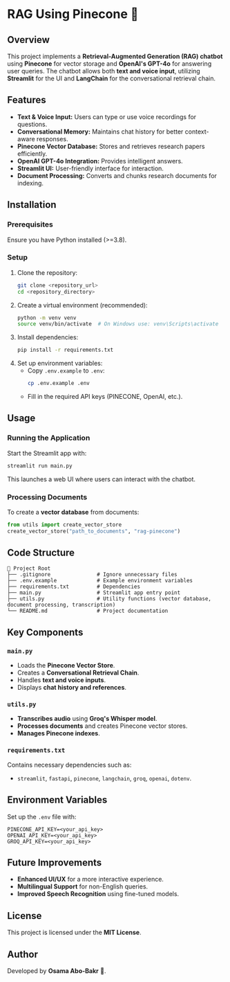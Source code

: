 # RAG Using Pinecone 🚀

## Overview
This project implements a **Retrieval-Augmented Generation (RAG) chatbot** using **Pinecone** for vector storage and **OpenAI's GPT-4o** for answering user queries. The chatbot allows both **text and voice input**, utilizing **Streamlit** for the UI and **LangChain** for the conversational retrieval chain.

## Features
- **Text & Voice Input:** Users can type or use voice recordings for questions.
- **Conversational Memory:** Maintains chat history for better context-aware responses.
- **Pinecone Vector Database:** Stores and retrieves research papers efficiently.
- **OpenAI GPT-4o Integration:** Provides intelligent answers.
- **Streamlit UI:** User-friendly interface for interaction.
- **Document Processing:** Converts and chunks research documents for indexing.

## Installation
### Prerequisites
Ensure you have Python installed (>=3.8).

### Setup
1. Clone the repository:
   ```bash
   git clone <repository_url>
   cd <repository_directory>
   ```
2. Create a virtual environment (recommended):
   ```bash
   python -m venv venv
   source venv/bin/activate  # On Windows use: venv\Scripts\activate
   ```
3. Install dependencies:
   ```bash
   pip install -r requirements.txt
   ```
4. Set up environment variables:
   - Copy `.env.example` to `.env`:
     ```bash
     cp .env.example .env
     ```
   - Fill in the required API keys (PINECONE, OpenAI, etc.).

## Usage
### Running the Application
Start the Streamlit app with:
```bash
streamlit run main.py
```
This launches a web UI where users can interact with the chatbot.

### Processing Documents
To create a **vector database** from documents:
```python
from utils import create_vector_store
create_vector_store("path_to_documents", "rag-pinecone")
```

## Code Structure
```
📂 Project Root
├── .gitignore               # Ignore unnecessary files
├── .env.example             # Example environment variables
├── requirements.txt         # Dependencies
├── main.py                  # Streamlit app entry point
├── utils.py                 # Utility functions (vector database, document processing, transcription)
└── README.md                # Project documentation
```

## Key Components
### `main.py`
- Loads the **Pinecone Vector Store**.
- Creates a **Conversational Retrieval Chain**.
- Handles **text and voice inputs**.
- Displays **chat history and references**.

### `utils.py`
- **Transcribes audio** using **Groq's Whisper model**.
- **Processes documents** and creates Pinecone vector stores.
- **Manages Pinecone indexes**.

### `requirements.txt`
Contains necessary dependencies such as:
- `streamlit`, `fastapi`, `pinecone`, `langchain`, `groq`, `openai`, `dotenv`.

## Environment Variables
Set up the `.env` file with:
```
PINECONE_API_KEY=<your_api_key>
OPENAI_API_KEY=<your_api_key>
GROQ_API_KEY=<your_api_key>
```  

## Future Improvements
- **Enhanced UI/UX** for a more interactive experience.
- **Multilingual Support** for non-English queries.
- **Improved Speech Recognition** using fine-tuned models.

## License
This project is licensed under the **MIT License**.

## Author
Developed by **Osama Abo-Bakr** 🚀.